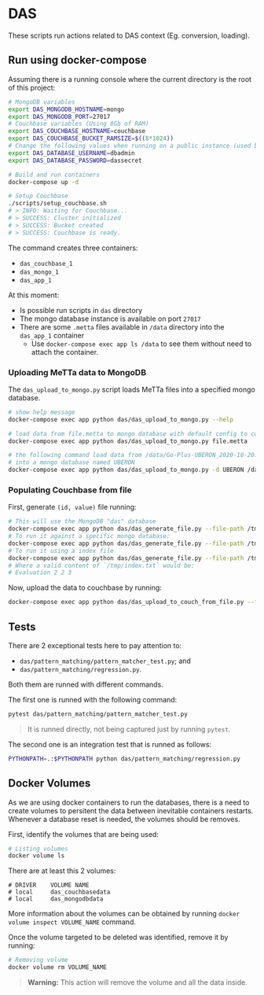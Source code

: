 DAS
===

These scripts run actions related to DAS context (Eg. conversion, loading).

## Run using docker-compose

Assuming there is a running console where the current directory is the root of this project:

```sh
# MongoDB variables
export DAS_MONGODB_HOSTNAME=mongo
export DAS_MONGODB_PORT=27017
# Couchbase variables (Using 8Gb of RAM)
export DAS_COUCHBASE_HOSTNAME=couchbase
export DAS_COUCHBASE_BUCKET_RAMSIZE=$((8*1024))
# Change the following values when running on a public instance (used by MongoDB and Couchbase)
export DAS_DATABASE_USERNAME=dbadmin
export DAS_DATABASE_PASSWORD=dassecret

# Build and run containers
docker-compose up -d

# Setup Couchbase
./scripts/setup_couchbase.sh
# > INFO: Waiting for Couchbase...
# > SUCCESS: Cluster initialized
# > SUCCESS: Bucket created
# > SUCCESS: Couchbase is ready.
```

The command creates three containers:

- `das_couchbase_1`
- `das_mongo_1`
- `das_app_1`

At this moment:

- Is possible run scripts in `das` directory
- The mongo database instance is available on port `27017`
- There are some `.metta` files available in `/data` directory into the `das_app_1` container
    - Use `docker-compose exec app ls /data` to see them without need to attach the container.

### Uploading MeTTa data to MongoDB

The `das_upload_to_mongo.py` script loads MeTTa files into a specified mongo database.

```sh
# show help message
docker-compose exec app python das/das_upload_to_mongo.py --help

# load data from file.metta to mongo database with default config to connection
docker-compose exec app python das/das_upload_to_mongo.py file.metta

# the following command load data from /data/Go-Plus-UBERON_2020-10-20.metta file
# into a mongo database named UBERON
docker-compose exec app python das/das_upload_to_mongo.py -d UBERON /data/Go-Plus-UBERON_2020-10-20.metta
```

### Populating Couchbase from file

First, generate `(id, value)` file running:

```sh
# This will use the MongoDB "das" database
docker-compose exec app python das/das_generate_file.py --file-path /tmp/all_pairs.txt
# To run it against a specific mongo database:
docker-compose exec app python das/das_generate_file.py --file-path /tmp/all_pairs.txt -d UBERON
# To run it using a index file
docker-compose exec app python das/das_generate_file.py --file-path /tmp/all_pairs.txt --index-path /tmp/index.txt
# Where a valid content of `/tmp/index.txt` would be:
# Evaluation 2 2 3
```

Now, upload the data to couchbase by running:

```sh
docker-compose exec app python das/das_upload_to_couch_from_file.py --file-path /tmp/all_pairs.txt
```

## Tests

There are 2 exceptional tests here to pay attention to:

- `das/pattern_matching/pattern_matcher_test.py`; and
- `das/pattern_matching/regression.py`.

Both them are runned with different commands.

The first one is runned with the following command:
```bash
pytest das/pattern_matching/pattern_matcher_test.py
```
> It is runned directly, not being captured just by running `pytest`.

The second one is an integration test that is runned as follows:
```bash
PYTHONPATH=.:$PYTHONPATH python das/pattern_matching/regression.py
```

## Docker Volumes

As we are using docker containers to run the databases, there is a need to create volumes to persitent the data between inevitable containers restarts.  
Whenever a database reset is needed, the volumes should be removes.

First, identify the volumes that are being used:
```bash
# Listing volumes
docker volume ls
```

There are at least this 2 volumes:
```
# DRIVER    VOLUME NAME
# local     das_couchbasedata
# local     das_mongodbdata
```

More information about the volumes can be obtained by running `docker volume inspect VOLUME_NAME` command.

Once the volume targeted to be deleted was identified, remove it by running:

```bash
# Removing volume
docker volume rm VOLUME_NAME
```

> **Warning:** This action will remove the volume and all the data inside.
